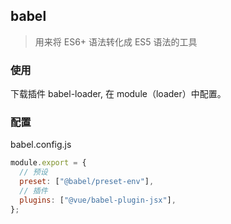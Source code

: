 ## babel

> 用来将 ES6+ 语法转化成 ES5 语法的工具

### 使用

下载插件 babel-loader, 在 module（loader）中配置。

### 配置

babel.config.js

```js
module.export = {
  // 预设
  preset: ["@babel/preset-env"],
  // 插件
  plugins: ["@vue/babel-plugin-jsx"],
};
```

